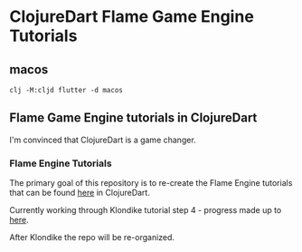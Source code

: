 # ClojureDart Flame Game Engine Tutorials

## macos
`clj -M:cljd flutter -d macos`

## Flame Game Engine tutorials in ClojureDart

I'm convinced that ClojureDart is a game changer. 

### Flame Engine Tutorials

The primary goal of this repository is to re-create the Flame Engine tutorials that can be found [here](https://docs.flame-engine.org/1.6.0/tutorials/tutorials.html) in ClojureDart.

Currently working through Klondike tutorial step 4 - progress made up to [here](https://docs.flame-engine.org/main/tutorials/klondike/step4.html#moving-the-cards).

After Klondike the repo will be re-organized.
